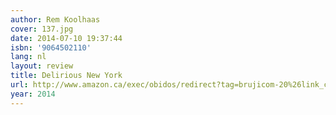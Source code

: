 ```yaml
---
author: Rem Koolhaas
cover: 137.jpg
date: 2014-07-10 19:37:44
isbn: '9064502110'
lang: nl
layout: review
title: Delirious New York
url: http://www.amazon.ca/exec/obidos/redirect?tag=brujicom-20%26link_code=xm2%26camp=2025%26creative=165953%26path=http://www.amazon.ca/gp/redirect.html%253fASIN=9064502110%2526tag=brujicom-20%2526lcode=xm2%2526cID=2025%2526ccmID=165953%2526location=/o/ASIN/9064502110%25253FSubscriptionId=0VJDVJ14KM0P0VXDCQ82
year: 2014
---
```



